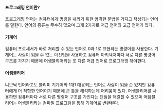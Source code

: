 #### 프로그래밍 언어란?
프로그래밍 언어는 컴퓨터에게 명령을 내리기 위한 엄격한 문법을 가지고 작성되는 언어를 말한다. 언어의 종류는 무수히 많으며 크게 2가지로 저급 언어와 고급 언어가 있다.
#### 기계어
컴퓨터 프로세서가 바로 처리할 수 있는 언어로 0과 1로 표현되는 명령어를 사용한다. 기계어는 사람이 읽을 수 없는 이진법을 사용하고 컴퓨터 아키텍처마다 서로 다른 명령어 구조를 가지기 때문에 어셈블리어라는 또 다른 저급 언어로 프로그래밍 해야한다.
#### 어셈블리어
니모닉 언어라고도 불리며 기계어와 1대1 대응되는 언어로 사람이 읽을 순 있지만 컴퓨터에게 더 적합한 언어이기 때문에 큰 틀을 해석하는데 어려움이 있다. 어셈블리어를 사용하면 컴퓨터마다 서로 다른 명령어 구조를 가진다는 단점을 해결할 수 있으며 어셈블리어는 어셈블러라는 컴파일 프로그램을 통해 기계어로 변환된다.